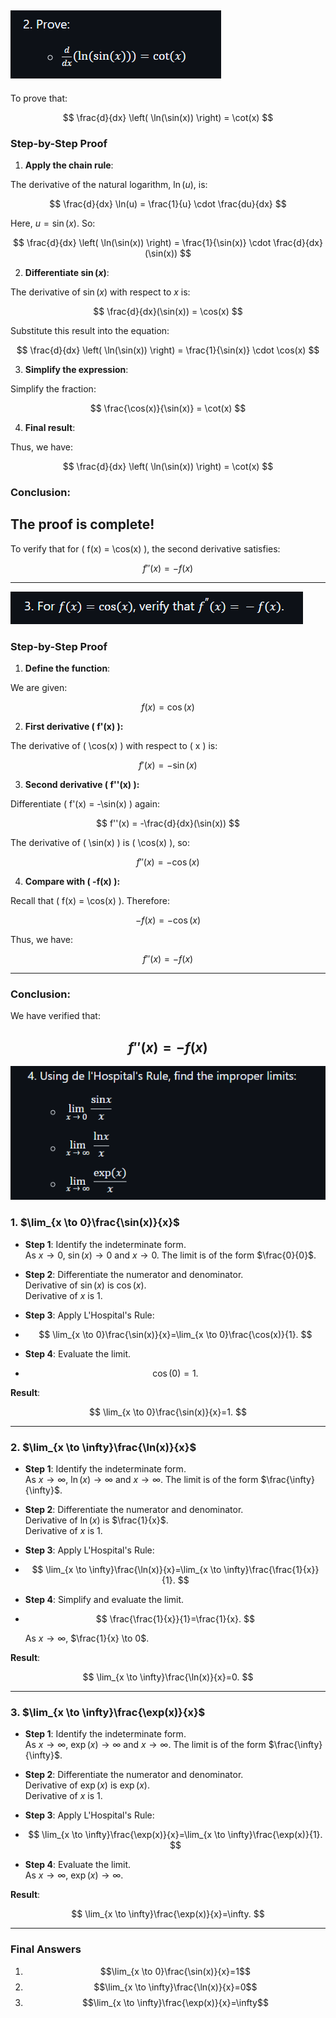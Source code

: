 
![alt text](image-35.png)
--------------
To prove that:

$$
\frac{d}{dx} \left( \ln(\sin(x)) \right) = \cot(x)
$$

### **Step-by-Step Proof**

1. **Apply the chain rule**:

The derivative of the natural logarithm, $\ln(u)$, is:

$$
\frac{d}{dx} \ln(u) = \frac{1}{u} \cdot \frac{du}{dx}
$$

Here, $u = \sin(x)$. So:

$$
\frac{d}{dx} \left( \ln(\sin(x)) \right) = \frac{1}{\sin(x)} \cdot \frac{d}{dx}(\sin(x))
$$

2. **Differentiate $\sin(x)$**:

The derivative of $\sin(x)$ with respect to $x$ is:

$$
\frac{d}{dx}(\sin(x)) = \cos(x)
$$

Substitute this result into the equation:

$$
\frac{d}{dx} \left( \ln(\sin(x)) \right) = \frac{1}{\sin(x)} \cdot \cos(x)
$$

3. **Simplify the expression**:

Simplify the fraction:

$$
\frac{\cos(x)}{\sin(x)} = \cot(x)
$$

4. **Final result**:

Thus, we have:

$$
\frac{d}{dx} \left( \ln(\sin(x)) \right) = \cot(x)
$$

### **Conclusion**:

The proof is complete!
----------------
To verify that for \( f(x) = \cos(x) \), the second derivative satisfies:

$$
f''(x) = -f(x)
$$

---

![alt text](image-36.png)

### **Step-by-Step Proof**

1. **Define the function**:

We are given:

$$
f(x) = \cos(x)
$$

2. **First derivative \( f'(x) \):**

The derivative of \( \cos(x) \) with respect to \( x \) is:

$$
f'(x) = -\sin(x)
$$

3. **Second derivative \( f''(x) \):**

Differentiate \( f'(x) = -\sin(x) \) again:

$$
f''(x) = -\frac{d}{dx}(\sin(x))
$$

The derivative of \( \sin(x) \) is \( \cos(x) \), so:

$$
f''(x) = -\cos(x)
$$

4. **Compare with \( -f(x) \):**

Recall that \( f(x) = \cos(x) \). Therefore:

$$
-f(x) = -\cos(x)
$$

Thus, we have:

$$
f''(x) = -f(x)
$$

---

### **Conclusion**:

We have verified that:

$$
f''(x) = -f(x)
$$
-------------------------------

![alt text](image-37.png)


### **1. $\lim_{x \to 0}\frac{\sin(x)}{x}$**

- **Step 1**: Identify the indeterminate form.  
   As $x \to 0$, $\sin(x) \to 0$ and $x \to 0$. The limit is of the form $\frac{0}{0}$.

- **Step 2**: Differentiate the numerator and denominator.  
   Derivative of $\sin(x)$ is $\cos(x)$.  
   Derivative of $x$ is $1$.

- **Step 3**: Apply L'Hospital's Rule:
- 
   $$
   \lim_{x \to 0}\frac{\sin(x)}{x}=\lim_{x \to 0}\frac{\cos(x)}{1}.
   $$

- **Step 4**: Evaluate the limit.
- 
   $$
   \cos(0)=1.
   $$

**Result**:

$$
\lim_{x \to 0}\frac{\sin(x)}{x}=1.
$$

---

### **2. $\lim_{x \to \infty}\frac{\ln(x)}{x}$**

- **Step 1**: Identify the indeterminate form.  
   As $x \to \infty$, $\ln(x) \to \infty$ and $x \to \infty$. The limit is of the form $\frac{\infty}{\infty}$.

- **Step 2**: Differentiate the numerator and denominator.  
   Derivative of $\ln(x)$ is $\frac{1}{x}$.  
   Derivative of $x$ is $1$.

- **Step 3**: Apply L'Hospital's Rule:
- 
   $$
   \lim_{x \to \infty}\frac{\ln(x)}{x}=\lim_{x \to \infty}\frac{\frac{1}{x}}{1}.
   $$

- **Step 4**: Simplify and evaluate the limit.
-   
   $$
   \frac{\frac{1}{x}}{1}=\frac{1}{x}.
   $$

   As $x \to \infty$, $\frac{1}{x} \to 0$.

**Result**:

$$
\lim_{x \to \infty}\frac{\ln(x)}{x}=0.
$$

---

### **3. $\lim_{x \to \infty}\frac{\exp(x)}{x}$**

- **Step 1**: Identify the indeterminate form.  
   As $x \to \infty$, $\exp(x) \to \infty$ and $x \to \infty$. The limit is of the form $\frac{\infty}{\infty}$.

- **Step 2**: Differentiate the numerator and denominator.  
   Derivative of $\exp(x)$ is $\exp(x)$.  
   Derivative of $x$ is $1$.

- **Step 3**: Apply L'Hospital's Rule:
- 
   $$
   \lim_{x \to \infty}\frac{\exp(x)}{x}=\lim_{x \to \infty}\frac{\exp(x)}{1}.
   $$

- **Step 4**: Evaluate the limit.  
   As $x \to \infty$, $\exp(x) \to \infty$.

**Result**:  

$$
\lim_{x \to \infty}\frac{\exp(x)}{x}=\infty.
$$

---

### **Final Answers**

1. $$\lim_{x \to 0}\frac{\sin(x)}{x}=1$$  
2. $$\lim_{x \to \infty}\frac{\ln(x)}{x}=0$$  
3. $$\lim_{x \to \infty}\frac{\exp(x)}{x}=\infty$$


